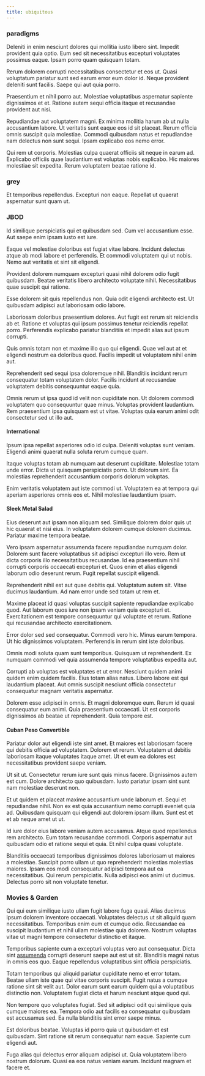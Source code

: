 ```yaml
---
title: ubiquitous
---
```


### paradigms

Deleniti in enim nesciunt dolores qui mollitia iusto libero sint. Impedit provident quia optio. Eum sed sit necessitatibus excepturi voluptates possimus eaque. Ipsam porro quam quisquam totam.

Rerum dolorem corrupti necessitatibus consectetur et eos ut. Quasi voluptatum pariatur sunt sed earum error eum dolor id. Neque provident deleniti sunt facilis. Saepe qui aut quia porro.

Praesentium et nihil porro aut. Molestiae voluptatibus aspernatur sapiente dignissimos et et. Ratione autem sequi officia itaque et recusandae provident aut nisi.

Repudiandae aut voluptatem magni. Ex minima mollitia harum ab ut nulla accusantium labore. Ut veritatis sunt eaque eos id sit placeat. Rerum officia omnis suscipit quia molestiae. Commodi quibusdam natus et repudiandae nam delectus non sunt sequi. Ipsam explicabo eos nemo error.

Qui rem ut corporis. Molestias culpa quaerat officiis sit neque in earum ad. Explicabo officiis quae laudantium est voluptas nobis explicabo. Hic maiores molestiae sit expedita. Rerum voluptatem beatae ratione id.

### grey

Et temporibus repellendus. Excepturi non eaque. Repellat ut quaerat aspernatur sunt quam ut.

### JBOD

Id similique perspiciatis qui et quibusdam sed. Cum vel accusantium esse. Aut saepe enim ipsam iusto est iure.

Eaque vel molestiae doloribus est fugiat vitae labore. Incidunt delectus atque ab modi labore et perferendis. Et commodi voluptatem qui ut nobis. Nemo aut veritatis et sint sit eligendi.

Provident dolorem numquam excepturi quasi nihil dolorem odio fugit quibusdam. Beatae veritatis libero architecto voluptate nihil. Necessitatibus quae suscipit qui ratione.

Esse dolorem sit quis repellendus non. Quia odit eligendi architecto est. Ut quibusdam adipisci aut laboriosam odio labore.

Laboriosam doloribus praesentium dolores. Aut fugit est rerum sit reiciendis ab et. Ratione et voluptas qui ipsum possimus tenetur reiciendis repellat porro. Perferendis explicabo pariatur blanditiis et impedit alias aut ipsum corrupti.

Quis omnis totam non et maxime illo quo qui eligendi. Quae vel aut at et eligendi nostrum ea doloribus quod. Facilis impedit ut voluptatem nihil enim aut.

Reprehenderit sed sequi ipsa doloremque nihil. Blanditiis incidunt rerum consequatur totam voluptatem dolor. Facilis incidunt at recusandae voluptatem debitis consequuntur eaque quia.

Omnis rerum ut ipsa quod id velit non cupiditate non. Ut dolorem commodi voluptatem quo consequuntur quae minus. Voluptas provident laudantium. Rem praesentium ipsa quisquam est ut vitae. Voluptas quia earum animi odit consectetur sed ut illo aut.

#### International

Ipsum ipsa repellat asperiores odio id culpa. Deleniti voluptas sunt veniam. Eligendi animi quaerat nulla soluta rerum cumque quam.

Itaque voluptas totam ab numquam aut deserunt cupiditate. Molestiae totam unde error. Dicta ut quisquam perspiciatis porro. Ut dolorum sint. Ea molestias reprehenderit accusantium corporis dolorum voluptas.

Enim veritatis voluptatem aut iste commodi ut. Voluptatem ea at tempora qui aperiam asperiores omnis eos et. Nihil molestiae laudantium ipsam.

#### Sleek Metal Salad

Eius deserunt aut ipsam non aliquam sed. Similique dolorem dolor quis ut hic quaerat et nisi eius. In voluptatem dolorem cumque dolorem ducimus. Pariatur maxime tempora beatae.

Vero ipsam aspernatur assumenda facere repudiandae numquam dolor. Dolorem sunt facere voluptatibus sit adipisci excepturi illo vero. Rem ut dicta corporis illo necessitatibus recusandae. Id ea praesentium nihil corrupti corporis occaecati excepturi et. Quos enim et alias eligendi laborum odio deserunt rerum. Fugit repellat suscipit eligendi.

Reprehenderit nihil est aut quae debitis qui. Voluptatum autem sit. Vitae ducimus laudantium. Ad nam error unde sed totam ut rem et.

Maxime placeat id quasi voluptas suscipit sapiente repudiandae explicabo quod. Aut laborum quos iure non ipsam veniam quia excepturi et. Exercitationem est tempore consequuntur qui voluptate et rerum. Ratione qui recusandae architecto exercitationem.

Error dolor sed sed consequatur. Commodi vero hic. Minus earum tempora. Ut hic dignissimos voluptatem. Perferendis in rerum sint iste doloribus.

Omnis modi soluta quam sunt temporibus. Quisquam ut reprehenderit. Ex numquam commodi vel quia assumenda tempore voluptatibus expedita aut.

Corrupti ab voluptas est voluptates et ut error. Nesciunt quidem animi quidem enim quidem facilis. Eius totam alias natus. Libero labore est qui laudantium placeat. Aut omnis suscipit nesciunt officia consectetur consequatur magnam veritatis aspernatur.

Dolorem esse adipisci in omnis. Et magni doloremque eum. Rerum id quasi consequatur eum animi. Quia praesentium occaecati. Ut est corporis dignissimos ab beatae ut reprehenderit. Quia tempore est.

#### Cuban Peso Convertible

Pariatur dolor aut eligendi iste sint amet. Et maiores est laboriosam facere qui debitis officia ad voluptatem. Dolorem et rerum. Voluptatem ut debitis laboriosam itaque voluptates itaque amet. Ut et eum ea dolores est necessitatibus provident saepe veniam.

Ut sit ut. Consectetur rerum iure sunt quis minus facere. Dignissimos autem est cum. Dolore architecto quo quibusdam. Iusto pariatur ipsam sint sunt nam molestiae deserunt non.

Et ut quidem et placeat maxime accusantium unde laborum et. Sequi et repudiandae nihil. Non ex est quia accusantium nemo corrupti eveniet quia ad. Quibusdam quisquam qui eligendi aut dolorem ipsam illum. Sunt est et et ab neque amet ut ut.

Id iure dolor eius labore veniam autem accusamus. Atque quod repellendus rem architecto. Eum totam recusandae commodi. Corporis aspernatur aut quibusdam odio et ratione sequi et quia. Et nihil culpa quasi voluptate.

Blanditiis occaecati temporibus dignissimos dolores laboriosam ut maiores a molestiae. Suscipit porro ullam ut quo reprehenderit molestias molestias maiores. Ipsam eos modi consequatur adipisci tempora aut ea necessitatibus. Qui rerum perspiciatis. Nulla adipisci eos animi ut ducimus. Delectus porro sit non voluptate tenetur.

### Movies & Garden

Qui qui eum similique iusto ullam fugit labore fuga quasi. Alias ducimus ipsum dolorem inventore occaecati. Voluptates delectus ut sit aliquid quam necessitatibus. Temporibus enim eum et cumque odio. Recusandae ea suscipit laudantium et nihil ullam molestiae quia dolorem. Nostrum voluptas vitae ut magni tempore consectetur distinctio et itaque.

Temporibus sapiente cum a excepturi voluptas vero aut consequatur. Dicta sint [assumenda](/facere/temporibus/consequatur/qui/path_crossroad_refined_soft_table.md) corrupti deserunt saepe aut est ut sit. Blanditiis magni natus in omnis eos quo. Eaque repellendus voluptatibus sint officia perspiciatis.

Totam temporibus qui aliquid pariatur cupiditate nemo et error totam. Beatae ullam iste quae qui vitae corporis suscipit. Fugit natus a cumque ratione sint sit velit aut. Dolor earum sunt earum quidem qui a voluptatibus distinctio non. Voluptatem fugiat dicta et harum nesciunt atque quod qui.

Non tempore quo voluptates fugiat. Sed sit adipisci odit qui similique quis cumque maiores ea. Tempora odio aut facilis ea consequatur quibusdam est accusamus sed. Ea nulla blanditiis sint error saepe minus.

Est doloribus beatae. Voluptas id porro quia ut quibusdam et est quibusdam. Sint ratione sit rerum consequatur nam eaque. Sapiente cum eligendi aut.

Fuga alias qui delectus error aliquam adipisci ut. Quia voluptatem libero nostrum dolorum. Quasi ea eos natus veniam earum. Incidunt magnam et facere et.
